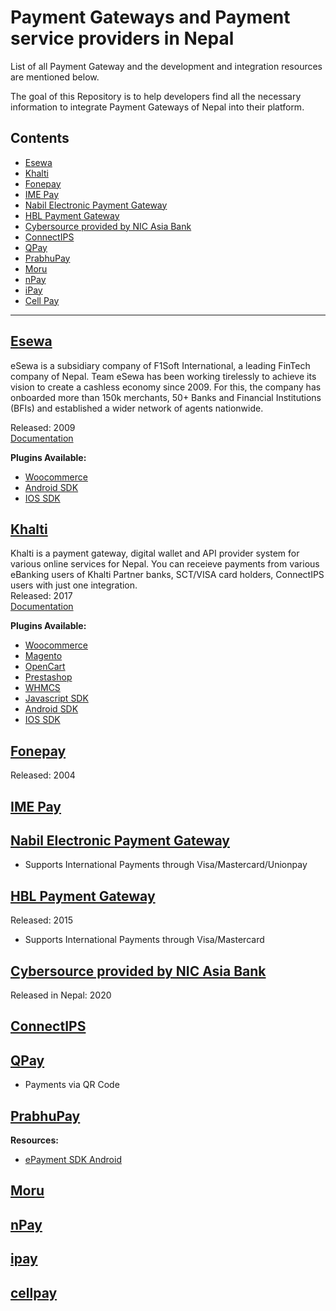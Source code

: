 # Payment Gateways and Payment service providers in Nepal

List of all Payment Gateway and the development and integration resources are mentioned below. 

The goal of this Repository is to help developers find all the necessary information to integrate Payment Gateways of Nepal into their platform. 

## Contents

- [Esewa](#esewa)
- [Khalti](#khalti)
- [Fonepay](#fonepay)
- [IME Pay](#ime-pay)
- [Nabil Electronic Payment Gateway](#nabil-electronic-payment-gateway)
- [HBL Payment Gateway](#hbl-payment-gateway)
- [Cybersource provided by NIC Asia Bank](#cybersource-provided-by-nic-asia-bank)
- [ConnectIPS](#connectips)
- [QPay](#qpay)
- [PrabhuPay](#prabhupay)
- [Moru](#moru)
- [nPay](#npay)
- [iPay](#ipay)
- [Cell Pay](#cellpay)
---

## [Esewa](https://esewa.com.np)
eSewa is a subsidiary company of F1Soft International, a leading FinTech company of Nepal. Team eSewa has been working tirelessly to achieve its vision to create a cashless economy since 2009. For this, the company has onboarded more than 150k merchants, 50+ Banks and Financial Institutions (BFIs) and established a wider network of agents nationwide.
  
Released: 2009  
[Documentation](https://developer.esewa.com.np/#/)

**Plugins Available:**

- [Woocommerce](https://wordpress.org/plugins/esewa/)
- [Android SDK](https://developer.esewa.com.np/#/android)
- [IOS SDK](https://developer.esewa.com.np/#/ios)

## [Khalti](https://khalti.com)

Khalti is a payment gateway, digital wallet and API provider system for various online services for Nepal.  You can receieve payments from various eBanking users of Khalti Partner banks, SCT/VISA card holders, ConnectIPS users with just one integration.  
Released: 2017  
[Documentation](https://docs.khalti.com/)

**Plugins Available:**

- [Woocommerce](https://github.com/khalti/khalti-woocommerce)
- [Magento](https://github.com/khalti/khalti-magento)
- [OpenCart](https://github.com/khalti/khalti-opencart)
- [Prestashop](https://github.com/khalti/khalti-prestashop)
- [WHMCS](https://github.com/khalti/whmcs-khaltigateway-plugin)
- [Javascript SDK](https://github.com/khalti/khalti-sdk-web)
- [Android SDK](https://github.com/khalti/khalti-sdk-android)
- [IOS SDK](https://github.com/khalti/khalti-sdk-ios)

## [Fonepay](https://www.fonepay.com/)

Released: 2004

## [IME Pay](https://www.imepay.com.np/)

## [Nabil Electronic Payment Gateway](https://nabilbank.com/en/personal/card-e-banking/services/nabil-electronic-payment-gateway-epg)

- Supports International Payments through Visa/Mastercard/Unionpay

## [HBL Payment Gateway](https://www.himalayanbank.com/en/eecom/165-hbl-introduces-enhanced-e-commerce-payment-gateway)

Released: 2015

- Supports International Payments through Visa/Mastercard

## [Cybersource provided by NIC Asia Bank](https://www.nicasiabank.com/product/cards/card-based-internet-payment-gateway)

Released in Nepal: 2020

## [ConnectIPS](https://www.connectips.com/)

## [QPay](http://www.qpay.com.np/)

- Payments via QR Code

## [PrabhuPay](https://prabhupay.com/)

**Resources:**

- [ePayment SDK Android](https://github.com/prabhutechnology/epayment_SDK_android)

## [Moru](https://moru.com.np/)

## [nPay](https://npay.com.np/)

## [ipay](https://ipay.com.np/)

## [cellpay](https://cellpay.com.np/)
